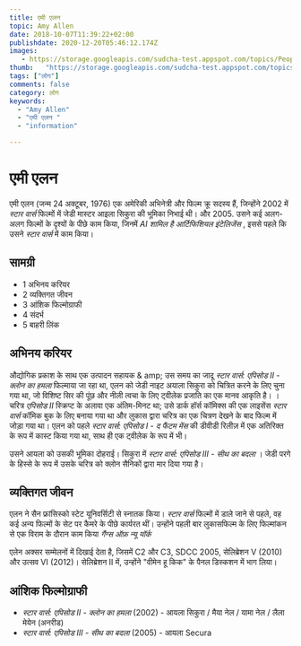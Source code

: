 ```yaml
---
title: एमी एलन 
topic: Amy Allen
date: 2018-10-07T11:39:22+02:00
publishdate: 2020-12-20T05:46:12.174Z
images: 
   - https://storage.googleapis.com/sudcha-test.appspot.com/topics/People/amy_allen/1.jpeg
thumb:   "https://storage.googleapis.com/sudcha-test.appspot.com/topics/People/amy_allen/thumb.jpeg"
tags: ["लोग"]
comments: false
category: लोग
keywords: 
  - "Amy Allen"
  - "एमी एलन "
  - "information"

---
```

<h1> एमी एलन </h1> <p> एमी एलन (जन्म 24 अक्टूबर, 1976) एक अमेरिकी अभिनेत्री और फिल्म क्रू सदस्य हैं, जिन्होंने 2002 में <i> स्टार वार्स </i> फिल्मों में जेडी मास्टर आइला सिकुरा की भूमिका निभाई थी। और 2005. उसने कई अलग-अलग फिल्मों के दृश्यों के पीछे काम किया, जिनमें <i> AI शामिल है आर्टिफिशियल इंटेलिजेंस </i>, इससे पहले कि उसने <i> स्टार वार्स </i> में काम किया। </p> <h2> सामग्री </h2> <ul> <li> 1 अभिनय करियर </li> <li> 2 व्यक्तिगत जीवन </li> <li> 3 आंशिक फिल्मोग्राफी </li> <li> 4 संदर्भ </li> <li> 5 बाहरी लिंक </li> </ul> <h2> अभिनय करियर </h2> <p > औद्योगिक प्रकाश के साथ एक उत्पादन सहायक & amp; उस समय का जादू <i> स्टार वार्स: एपिसोड II - क्लोन का हमला </i> फिल्माया जा रहा था, एलन को जेडी नाइट अयाला सिकुरा को चित्रित करने के लिए चुना गया था, जो विशिष्ट सिर की पूंछ और नीली त्वचा के लिए ट्वीलेक प्रजाति का एक मानव आकृति है। । चरित्र <i> एपिसोड II </i> स्क्रिप्ट के अलावा एक अंतिम-मिनट था; उसे डार्क हॉर्स कॉमिक्स की एक लाइसेंस <i> स्टार वार्स </i> कॉमिक बुक के लिए बनाया गया था और लुकास द्वारा चरित्र का एक चित्रण देखने के बाद फिल्म में जोड़ा गया था। एलन को पहले <i> स्टार वार्स: एपिसोड I - द फैंटम मेंस </i> की डीवीडी रिलीज़ में एक अतिरिक्त के रूप में कास्ट किया गया था, साथ ही एक ट्वीलेक के रूप में भी। </p> <p> उसने आयला को उसकी भूमिका दोहराई। सिकुरा में <i> स्टार वार्स: एपिसोड III - सीथ का बदला </i>। जेडी परगे के हिस्से के रूप में उसके चरित्र को क्लोन सैनिकों द्वारा मार दिया गया है। </p> <h2> व्यक्तिगत जीवन </h2> <p> एलन ने सैन फ्रांसिस्को स्टेट यूनिवर्सिटी से स्नातक किया। <I> स्टार वार्स </i> फिल्मों में डाले जाने से पहले, वह कई अन्य फिल्मों के सेट पर कैमरे के पीछे कार्यरत थीं। उन्होंने पहली बार लुकासफिल्म के लिए फिल्मांकन से एक विराम के दौरान काम किया <i> गैंग्स ऑफ़ न्यू यॉर्क </i> </p> <p> एलेन अक्सर सम्मेलनों में दिखाई देता है, जिसमें C2 और C3, SDCC 2005, सेलिब्रेशन V (2010) और उत्सव VI (2012)। सेलिब्रेशन II में, उन्होंने "वीमेन हू किक" के पैनल डिस्कशन में भाग लिया। </p> <h2> आंशिक फिल्मोग्राफी </h2> <ul> <li> <i> स्टार वार्स: एपिसोड II - क्लोन का हमला </i> (2002) - आयला सिकुरा / मैया नेल / यामा नेल / लैला मेयेन (अनरीड) </li> <li> <i> स्टार वार्स: एपिसोड III - सीथ का बदला </i> (2005) - आयला Secura </li> </ul> 